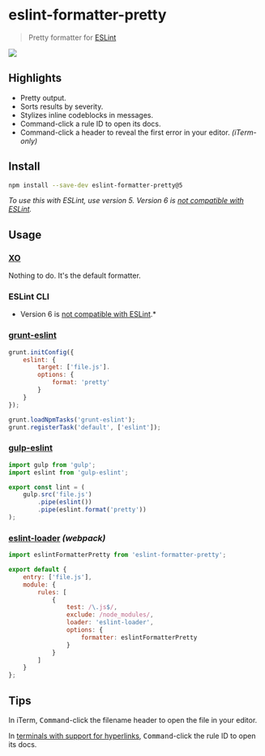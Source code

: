 # eslint-formatter-pretty

> Pretty formatter for [ESLint](https://eslint.org)

![](screenshot.png)

## Highlights

- Pretty output.
- Sorts results by severity.
- Stylizes inline codeblocks in messages.
- Command-click a rule ID to open its docs.
- Command-click a header to reveal the first error in your editor. *(iTerm-only)*

## Install

```sh
npm install --save-dev eslint-formatter-pretty@5
```

*To use this with ESLint, use version 5. Version 6 is [not compatible with ESLint](https://github.com/eslint/eslint/issues/15560).*

## Usage

### [XO](https://github.com/xojs/xo)

Nothing to do. It's the default formatter.

### ESLint CLI

* Version 6 is [not compatible with ESLint](https://github.com/eslint/eslint/issues/15560).*

### [grunt-eslint](https://github.com/sindresorhus/grunt-eslint)

```js
grunt.initConfig({
	eslint: {
		target: ['file.js'].
		options: {
			format: 'pretty'
		}
	}
});

grunt.loadNpmTasks('grunt-eslint');
grunt.registerTask('default', ['eslint']);
```

### [gulp-eslint](https://github.com/adametry/gulp-eslint)

```js
import gulp from 'gulp';
import eslint from 'gulp-eslint';

export const lint = (
	gulp.src('file.js')
		.pipe(eslint())
		.pipe(eslint.format('pretty'))
);
```

### [eslint-loader](https://github.com/MoOx/eslint-loader) *(webpack)*

```js
import eslintFormatterPretty from 'eslint-formatter-pretty';

export default {
	entry: ['file.js'],
	module: {
		rules: [
			{
				test: /\.js$/,
				exclude: /node_modules/,
				loader: 'eslint-loader',
				options: {
					formatter: eslintFormatterPretty
				}
			}
		]
	}
};
```

## Tips

In iTerm, <kbd>Command</kbd>-click the filename header to open the file in your editor.

In [terminals with support for hyperlinks](https://gist.github.com/egmontkob/eb114294efbcd5adb1944c9f3cb5feda#supporting-apps), <kbd>Command</kbd>-click the rule ID to open its docs.
